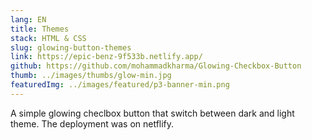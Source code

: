 ```yaml
---
lang: EN
title: Themes
stack: HTML & CSS
slug: glowing-button-themes
link: https://epic-benz-9f533b.netlify.app/
github: https://github.com/mohammadkharma/Glowing-Checkbox-Button
thumb: ../images/thumbs/glow-min.jpg
featuredImg: ../images/featured/p3-banner-min.png
---
```


A simple glowing checlbox button that switch between dark and light theme. The deployment was on netflify.
